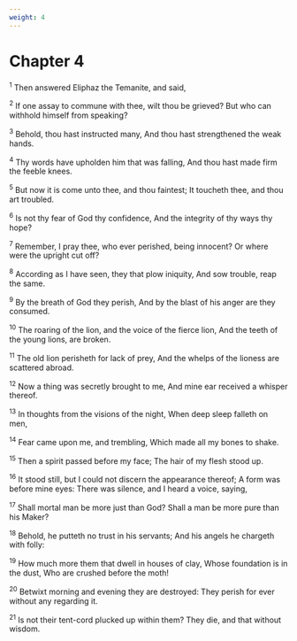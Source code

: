```yaml
---
weight: 4
---
```


# Chapter 4

<sup>1</sup> Then answered Eliphaz the Temanite, and said, 

<sup>2</sup> If one assay to commune with thee, wilt thou be grieved? But who can withhold himself from speaking? 

<sup>3</sup> Behold, thou hast instructed many, And thou hast strengthened the weak hands. 

<sup>4</sup> Thy words have upholden him that was falling, And thou hast made firm the feeble knees. 

<sup>5</sup> But now it is come unto thee, and thou faintest; It toucheth thee, and thou art troubled. 

<sup>6</sup> Is not thy fear of God thy confidence, And the integrity of thy ways thy hope? 

<sup>7</sup> Remember, I pray thee, who ever perished, being innocent? Or where were the upright cut off? 

<sup>8</sup> According as I have seen, they that plow iniquity, And sow trouble, reap the same. 

<sup>9</sup> By the breath of God they perish, And by the blast of his anger are they consumed. 

<sup>10</sup> The roaring of the lion, and the voice of the fierce lion, And the teeth of the young lions, are broken. 

<sup>11</sup> The old lion perisheth for lack of prey, And the whelps of the lioness are scattered abroad. 

<sup>12</sup> Now a thing was secretly brought to me, And mine ear received a whisper thereof. 

<sup>13</sup> In thoughts from the visions of the night, When deep sleep falleth on men, 

<sup>14</sup> Fear came upon me, and trembling, Which made all my bones to shake. 

<sup>15</sup> Then a spirit passed before my face; The hair of my flesh stood up. 

<sup>16</sup> It stood still, but I could not discern the appearance thereof; A form was before mine eyes: There was silence, and I heard a voice, saying, 

<sup>17</sup> Shall mortal man be more just than God? Shall a man be more pure than his Maker? 

<sup>18</sup> Behold, he putteth no trust in his servants; And his angels he chargeth with folly: 

<sup>19</sup> How much more them that dwell in houses of clay, Whose foundation is in the dust, Who are crushed before the moth! 

<sup>20</sup> Betwixt morning and evening they are destroyed: They perish for ever without any regarding it. 

<sup>21</sup> Is not their tent-cord plucked up within them? They die, and that without wisdom. 


